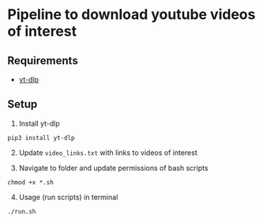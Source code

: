# Pipeline to download youtube videos of interest

## Requirements
- [yt-dlp](https://github.com/yt-dlp/yt-dlp)

## Setup

1. Install yt-dlp
```
pip3 install yt-dlp
```

2. Update `video_links.txt` with links to videos of interest

3. Navigate to folder and update permissions of bash scripts
```
chmod +x *.sh
```

4. Usage (run scripts) in terminal
```
./run.sh
```


